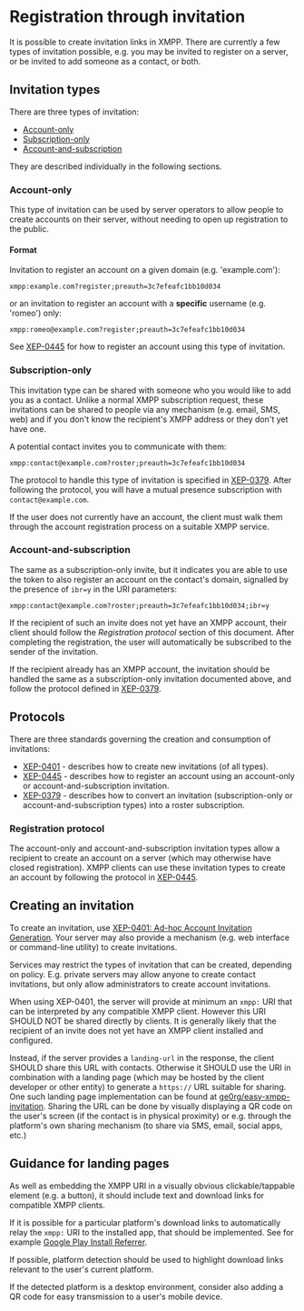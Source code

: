 # Registration through invitation

It is possible to create invitation links in XMPP. There are currently a few
types of invitation possible, e.g. you may be invited to register on a server,
or be invited to add someone as a contact, or both.

## Invitation types

There are three types of invitation:

- [Account-only](#account-only)
- [Subscription-only](#subscription-only)
- [Account-and-subscription](#account-and-subscription)

They are described individually in the following sections.

### Account-only

This type of invitation can be used by server operators to allow
people to create accounts on their server, without needing to open up
registration to the public.

#### Format

Invitation to register an account on a given domain (e.g. 'example.com'):

```
xmpp:example.com?register;preauth=3c7efeafc1bb10d034
```
or an invitation to register an account with a **specific** username (e.g.
'romeo') only:

```
xmpp:romeo@example.com?register;preauth=3c7efeafc1bb10d034
```

See [XEP-0445][] for how to register an account using this type of invitation.

### Subscription-only

This invitation type can be shared with someone who you would
like to add you as a contact. Unlike a normal XMPP subscription request, these
invitations can be shared to people via any mechanism (e.g. email, SMS, web)
and if you don't know the recipient's XMPP address or they don't yet have one.

A potential contact invites you to communicate with them:
```
xmpp:contact@example.com?roster;preauth=3c7efeafc1bb10d034
```

The protocol to handle this type of invitation is specified in
[XEP-0379][]. After following the protocol, you will have a mutual presence
subscription with `contact@example.com`.

If the user does not currently have an account, the client must walk
them through the account registration process on a suitable XMPP service.

### Account-and-subscription

The same as a subscription-only invite, but it indicates you
are able to use the token to also register an account on the contact's
domain, signalled by the presence of `ibr=y` in the URI parameters:

```
xmpp:contact@example.com?roster;preauth=3c7efeafc1bb10d034;ibr=y
```

If the recipient of such an invite does not yet have an XMPP account, their
client should follow the *Registration protocol* section of this document.
After completing the registration, the user will automatically be subscribed
to the sender of the invitation.

If the recipient already has an XMPP account, the invitation should be
handled the same as a subscription-only invitation documented above,
and follow the protocol defined in [XEP-0379][].

## Protocols

There are three standards governing the creation and consumption of invitations:

- [XEP-0401][] - describes how to create new invitations (of all types).
- [XEP-0445][] - describes how to register an account using an account-only or account-and-subscription invitation.
- [XEP-0379][] - describes how to convert an invitation (subscription-only or account-and-subscription types) into a roster subscription.

### Registration protocol

The account-only and account-and-subscription invitation types allow a recipient
to create an account on a server (which may otherwise have closed registration).
XMPP clients can use these invitation types to create an account by following
the protocol in [XEP-0445][].

## Creating an invitation

To create an invitation, use [XEP-0401: Ad-hoc Account Invitation Generation][XEP-0401].
Your server may also provide a mechanism (e.g. web interface or command-line
utility) to create invitations.

Services may restrict the types of invitation that can be created, depending
on policy. E.g. private servers may allow anyone to create contact invitations,
but only allow administrators to create account invitations.

When using XEP-0401, the server will provide at minimum an `xmpp:` URI that can be interpreted by any compatible XMPP client. However this URI SHOULD NOT be shared directly by clients. It is generally likely that the recipient of an invite does not yet have an XMPP client installed and configured.

Instead, if the server provides a `landing-url` in the response, the client SHOULD share this URL with contacts. Otherwise it SHOULD use the URI in combination with a landing page (which may be hosted by the client developer or other entity) to generate a `https://` URL suitable for sharing. One such landing page implementation can be found at [ge0rg/easy-xmpp-invitation](https://github.com/ge0rg/easy-xmpp-invitation).
Sharing the URL can be done by visually displaying a QR code on the user's screen (if the contact is in physical proximity) or e.g. through the platform's own sharing mechanism (to share via SMS, email, social apps, etc.)

## Guidance for landing pages

As well as embedding the XMPP URI in a visually obvious clickable/tappable element (e.g. a button), it should include text and download links for compatible XMPP clients.

If it is possible for a particular platform's download links to automatically relay the `xmpp:` URI to the installed app, that should be implemented. See for example [Google Play Install Referrer](https://developer.android.com/google/play/installreferrer/).

If possible, platform detection should be used to highlight download links relevant to the user's current platform.

If the detected platform is a desktop environment, consider also adding a QR code for easy transmission to a user's mobile device.

[XEP-0401]: https://xmpp.org/extensions/xep-0401.html "Ad-hoc Account Invitation Generation"
[XEP-0445]: https://xmpp.org/extensions/xep-0445.html "Pre-Authenticated In-Band Registration"
[XEP-0379]: https://xmpp.org/extensions/xep-0379.html "Pre-Authenticated Roster Subscription"
